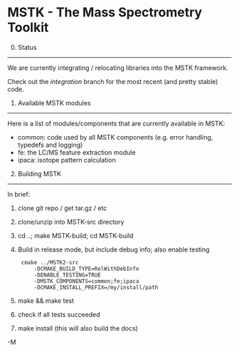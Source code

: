 MSTK - The Mass Spectrometry Toolkit
====================================

0. Status
---------

We are currently integrating / relocating libraries into the MSTK framework.

Check out the *integration* branch for the most recent (and pretty stable) code.


1. Available MSTK modules
----------------------------

Here is a list of modules/components that are currently available in MSTK:

* common: code used by all MSTK components (e.g. error handling, typedefs and
  logging)
* fe: the LC/MS feature extraction module
* ipaca: isotope pattern calculation

2. Building MSTK
----------------

In brief:

1. clone git repo / get tar.gz / etc
2. clone/unzip into MSTK-src directory
3. cd ..; make MSTK-build; cd MSTK-build
4. Build in release mode, but include debug info; also enable testing

        cmake ../MSTK2-src 
            -DCMAKE_BUILD_TYPE=RelWithDebInfo 
            -DENABLE_TESTING=TRUE
            -DMSTK_COMPONENTS=common;fe;ipaca
            -DCMAKE_INSTALL_PREFIX=/my/install/path

5. make && make test
6. check if all tests succeeded
7. make install (this will also build the docs)

-M

